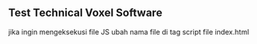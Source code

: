 ## Test Technical Voxel Software

jika ingin mengeksekusi file JS ubah nama file di tag script file index.html
